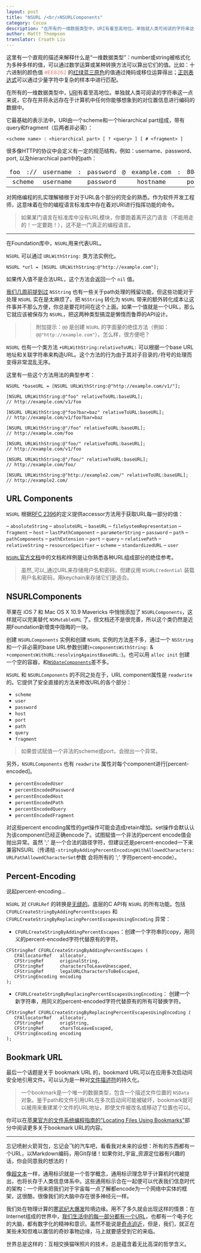 ```yaml
---
layout: post
title: "NSURL /<br/>NSURLComponents"
category: Cocoa
description: "在所有的一维数据类型中，URI有着至高地位。单独就人类可阅读的字符串这一点来说，它存在并将永远存在于计算机中任何你能够想象到的对位置信息进行编码的数据中。"
author: Mattt Thompson
translator: Croath Liu
---
```


这里有一个直观的描述来解释什么是“一维数据类型”：number或string被格式化为多种多样的值，可以通过数学运算或某种转换方法可以算出它们的值。比如：十六进制的颜色值 <tt style="color: #EE8262;">#EE8262</tt> 的[红绿蓝三原色](http://en.wikipedia.org/wiki/Web_colors)的值通过掩码或移位运算得出；[正则表达式](http://en.wikipedia.org/wiki/Regular_expression)可以通过少量字符中复杂的样本中进行匹配。

在所有的一维数据类型中，[URI](http://en.wikipedia.org/wiki/URI_scheme)有着至高地位。单独就人类可阅读的字符串这一点来说，它存在并将永远存在于计算机中任何你能够想象到的对位置信息进行编码的数据中。

它最基础的表示法中，URI由一个scheme和一个hierarchical part组成，带有query和fragment（后两者非必需）：

~~~
<scheme name> : <hierarchical part> [ ? <query> ] [ # <fragment> ]
~~~

很多像HTTP的协议中会定义有一定的规范结构，例如：username、password、port, 以及hierarchical part中的path：

<table style="font-family:Menlo,monospace;">
    <thead>
        <tr>
            <td>foo</td>
            <td>://</td>
            <td>username</td>
            <td>:</td>
            <td>password</td>
            <td>@</td>
            <td>example.com</td>
            <td>:</td>
            <td>8042</td>
            <td>/over/there/index</td>
            <td>.</td>
            <td>dtb</td>
            <td>?</td>
            <td>type=animal&amp;name=narwhal</td>
            <td>#</td>
            <td>nose</td>
        </tr>
    </thead>
    <tbody>
        <tr style="text-align:center">
            <td colspan="2">scheme</td>
            <td>username</td>
            <td></td>
            <td>password</td>
            <td></td>
            <td>hostname</td>
            <td></td>
            <td>port</td>
            <td>path</td>
            <td></td>
            <td>extension</td>
            <td></td>
            <td>query</td>
            <td></td>
            <td>fragment</td>
        </tr>
    </tbody>
</table>

对网络编程的扎实理解植根于对于URL各个部分的完全的熟悉。作为软件开发工程师，这意味着在你的编程语言标准库中存在着对URI进行指挥功能的命令。

> 如果某门语言在标准库中没有URL模块，你要跑着离开这门语言（不能用走的！一定要跑！），这不是一门真正的编程语言。

* * *

在Foundation库中，`NSURL`用来代表URL。

`NSURL` 可以通过 `URLWithString:` 类方法实例化。

~~~{objective-c}
NSURL *url = [NSURL URLWithString:@"http://example.com"];
~~~

如果传入值不是合法URL，这个方法会返回一个 `nil` 值。

[我们几周前提到过](http://nshipster.cn/nstemporarydirectory/) `NSString` 也有一些关于path处理的残留功能，但这些功能对于处理 `NSURL` 实在是太麻烦了。把 `NSString` 转化为 `NSURL` 带来的额外转化成本让这件事并不那么方便，你总是要花时间在这个上面。如果一个值就是一个URL，那么它就应该被保存为 `NSURL`，把这两种类型搞混是懒惰而鲁莽的API设计。

>>附加提示：`@@` 是创建 `NSURL` 的字面量的绝佳方法（例如：`@@"http://example.com"`），怎么样，很方便吧？

`NSURL` 也有一个类方法 `+URLWithString:relativeToURL:` 可以根据一个base URL地址和关联字符串来构造URL。这个方法的行为由于其对子目录的`/`符号的处理而变得非常混乱无序。

这里有一些这个方法用法的典型参考：

~~~{objective-c}
NSURL *baseURL = [NSURL URLWithString:@"http://example.com/v1/"];

[NSURL URLWithString:@"foo" relativeToURL:baseURL];
// http://example.com/v1/foo

[NSURL URLWithString:@"foo?bar=baz" relativeToURL:baseURL];
// http://example.com/v1/foo?bar=baz

[NSURL URLWithString:@"/foo" relativeToURL:baseURL];
// http://example.com/foo

[NSURL URLWithString:@"foo/" relativeToURL:baseURL];
// http://example.com/v1/foo

[NSURL URLWithString:@"/foo/" relativeToURL:baseURL];
// http://example.com/foo/

[NSURL URLWithString:@"http://example2.com/" relativeToURL:baseURL];
// http://example2.com/
~~~

## URL Components

`NSURL` 根据[RFC 2396](http://www.ietf.org/rfc/rfc2396.txt)的定义提供accessor方法用于获取URL每一部分的值：

– `absoluteString`
– `absoluteURL`
– `baseURL`
– `fileSystemRepresentation`
– `fragment`
– `host`
– `lastPathComponent`
– `parameterString`
– `password`
– `path`
– `pathComponents`
– `pathExtension`
– `port`
– `query`
– `relativePath`
– `relativeString`
– `resourceSpecifier`
– `scheme`
– `standardizedURL`
– `user`

[`NSURL`官方文档](https://developer.apple.com/library/mac/documentation/Cocoa/Reference/Foundation/Classes/NSURL_Class/Reference/Reference.html)中的文档和样例是让你熟悉各种URL组成部分的绝佳参考。

> 虽然_可以_通过URL来存储用户名和密码，但建议用 `NSURLCredential` 装载用户名和密码，用keychain来存储它们更适合。

## NSURLComponents

苹果在 iOS 7 和 Mac OS X 10.9 Mavericks 中悄悄添加了 `NSURLComponents`，这样就可以完美替代 `NSMutableURL` 了。但文档还不是很完善，所以这个类仍然是近期Foundation新增类中隐晦的一块。

创建 `NSURLComponents` 实例和创建 `NSURL` 实例的方法差不多，通过一个 `NSString` 和一个非必需的base URL参数创建(`+componentsWithString:` & `+componentsWithURL:resolvingAgainstBaseURL:`)。也可以用 `alloc init` 创建一个空的容器，和[`NSDateComponents`](http://nshipster.com/nsdatecomponents/)差不多。

`NSURL` 和 `NSURLComponents` 的不同之处在于，URL component属性是 `readwrite` 的。它提供了安全直接的方法来修改URL的各个部分：

- `scheme`
- `user`
- `password`
- `host`
- `port`
- `path`
- `query`
- `fragment`

> 如果尝试赋值一个非法的scheme或port，会抛出一个异常。

另外，`NSURLComponents` 也有 `readwrite` 属性对每个component进行[percent-encoded]。

- `percentEncodedUser`
- `percentEncodedPassword`
- `percentEncodedHost`
- `percentEncodedPath`
- `percentEncodedQuery`
- `percentEncodedFragment`

对这些percent encoding属性的get操作可能会造成retain增加。set操作会默认认为该component已经正确encode了。试图赋值一个非法的percent encode值会抛出异常。虽然 ';' 是一个合法的路径字符，但建议还是percent-encoded一下来兼容NSURL（传递给`-stringByAddingPercentEncodingWithAllowedCharacters:` `URLPathAllowedCharacterSet`参数 会将所有的 ';' 字符percent-encode）。

## Percent-Encoding

说起percent-encoding...

`NSURL` 对 `CFURLRef` 的转换是[无缝的](https://developer.apple.com/library/ios/documentation/CoreFoundation/Conceptual/CFDesignConcepts/Articles/tollFreeBridgedTypes.html)。底层的C API有 `NSURL` 的所有功能。包括 `CFURLCreateStringByAddingPercentEscapes` 和 `CFURLCreateStringByReplacingPercentEscapesUsingEncoding` 异常：

- `CFURLCreateStringByAddingPercentEscapes`：创建一个字符串的copy，用同义的percent-encoded字符代替原有的字符。

~~~{objective-c}
CFStringRef CFURLCreateStringByAddingPercentEscapes (
   CFAllocatorRef   allocator,
   CFStringRef      originalString,
   CFStringRef      charactersToLeaveUnescaped,
   CFStringRef      legalURLCharactersToBeEscaped,
   CFStringEncoding encoding
);
~~~

- `CFURLCreateStringByReplacingPercentEscapesUsingEncoding`： 创建一个新字符串，用同义的percent-encoded字符代替原有的所有可替换字符。

~~~{objective-c}
CFStringRef CFURLCreateStringByReplacingPercentEscapesUsingEncoding (
   CFAllocatorRef   allocator,
   CFStringRef      origString,
   CFStringRef      charsToLeaveEscaped,
   CFStringEncoding encoding
);
~~~

## Bookmark URL

最后一个话题是关于 bookmark URL 的，bookmard URL可以在应用多次启动间安全地引用文件。可以认为是一种对[文件描述符](http://en.wikipedia.org/wiki/File_descriptor)的持久化。

> 一个bookmark是一个唯一的数据类型，包含一个描述文件位置的 `NSData` 对象。鉴于path和文件引用URL在多次启动间可能被破坏，bookmark就可以被用来重建某个文件的URL地址，即使文件被改名或移动了位置也可以。

你可以在[苹果官方的文件系统编程指南的"Locating Files Using Bookmarks"](https://developer.apple.com/library/ios/documentation/FileManagement/Conceptual/FileSystemProgrammingGuide/AccessingFilesandDirectories/AccessingFilesandDirectories.html)部分中阅读更多关于bookmark URL的内容。


* * *

忘记喷射火箭背包，忘记会飞的汽车吧，看看我对未来的设想：所有的东西都有一个URL，以Markdown编码，用Git存储！如果你对_宇宙_资源定位器有兴趣的话，你会同意我的想法的！

像[超文本](http://en.wikipedia.org/wiki/Hypertext)一样，通用标识就是一个哲学概念，通用标识理念早于计算机时代被提出，也将长存于人类信息体系中。这些通用标示合在一起便可以代表我们信息时代的架构：一个用来把我们对于宇宙每一点了解都encode为一个网络中实体的框架，这很酷，很像我们的大脑中存在很多神经元一样。

我们处在物理计算的[寒武纪大爆发](http://en.wikipedia.org/wiki/Cambrian_explosion)险境边缘。用不了多久就会出现这样的情景：在Internet组成的世界中，[我们生活中的每一部分都有一个URL](http://en.wikipedia.org/wiki/IPv6#Larger_address_space)，也都有一个电子化的大脑，都有数字化的精神和意识。虽然不能说是[奇点迫近](http://en.wikipedia.org/wiki/The_Singularity_Is_Near)，但是，我们，就正在某些未知但难以置信的奇妙事物边缘，马上就要感受到它的来临。

世界总是这样的：互相交换猫咪照片的技术，总是蕴含着无比高深的哲学含义。
